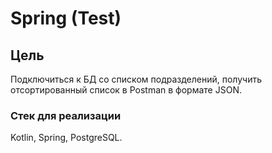 # Spring (Test)

## Цель
Подключиться к БД со списком подразделений, получить отсортированный список в Postman в формате JSON.

### Стек для реализации
Kotlin, Spring, PostgreSQL.
